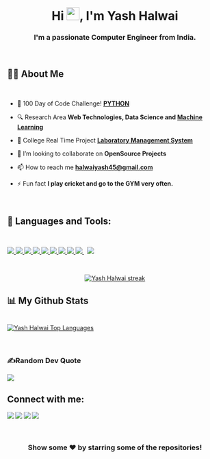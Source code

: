 
<h1 align="center">Hi <img src="https://media.giphy.com/media/M9gbBd9nbDrOTu1Mqx/giphy.gif" width="30px">, I'm Yash Halwai</h1>

<h3 align="center">I'm a passionate Computer Engineer from India.</h3>

<br>

## 🙋‍♂️ About Me

<br>

<!-- - 🔭 I’m currently working on **[Portfolio Website]()** -->

- 🌱 100 Day of Code Challenge! **[PYTHON](https://github.com/YashHalwai/100DaysOfCode-PYTHON)**

- 🔍 Research Area **Web Technologies, Data Science and [Machine Learning](https://drive.google.com/file/d/1lCWImXMwa68et6tT4w1NZMETTjElpe-S/view?usp=sharing)**

- 🔭 College Real Time Project **[Laboratory Management System](https://github.com/YashHalwai/Laboratory-Management-System)**

- 👯 I’m looking to collaborate on **OpenSource Projects**

<!-- - 👨‍💻 All of my projects are available at **[My Portfolio]()** -->

- 📫 How to reach me **halwaiyash45@gmail.com**

- ⚡ Fun fact **I play cricket and go to the GYM very often.**

<br>

## 🚀 Languages and Tools:

<br>

<p align="left"> 
    <a href="https://www.java.com" target="_blank"> <img src="https://img.icons8.com/color/48/000000/java-coffee-cup-logo.png"/> </a>
    <a href="https://reactjs.org/" target="_blank"> <img src="https://img.icons8.com/color/48/000000/react-native.png"/> </a>
    <a href="https://c++.org/" target="_blank"><img src="https://img.icons8.com/color/48/000000/c-plus-plus-logo.png"/> 
    <a href="https://developer.mozilla.org/en-US/docs/Web/JavaScript" target="_blank"> <img src="https://img.icons8.com/color/48/000000/javascript.png"/> </a> 
    <a href="https://www.w3.org/html/" target="_blank"> <img src="https://img.icons8.com/color/48/000000/html-5.png"/> </a> 
    <a href="https://www.w3schools.com/css/" target="_blank"> <img src="https://img.icons8.com/color/48/000000/css3.png"/> </a> 
    <a href="https://getbootstrap.com" target="_blank"> <img src="https://img.icons8.com/color/48/000000/bootstrap.png"/> </a> 
    <a href="https://www.python.org" target="_blank"> <img src="https://img.icons8.com/color/48/000000/python.png"/> </a> 
    <a style="padding-right:8px;" href="https://nodejs.org" target="_blank"> <img src="https://img.icons8.com/color/48/000000/nodejs.png"/> </a> 
    <a href="https://git-scm.com/" target="_blank"> <img src="https://img.icons8.com/color/48/000000/git.png"/> </a> 
</p>


<br/>

<p align="center">
    <a href="https://github.com/YashHalwai/github-readme-streak-stats">
        <img title="🔥 Get streak stats for your profile at git.io/streak-stats" alt="Yash Halwai streak" src="https://github-readme-streak-stats.herokuapp.com/?user=YashHalwai&theme=black-ice&hide_border=true&stroke=0000&background=060A0CD0"/>
    </a>
</p>

## 📊 My Github Stats

  <br/>
    <!-- <a href="https://github.com/YashHalwai/github-readme-stats"><img alt="Yash Halwai Github Stats" src="https://github-readme-stats.vercel.app/api?username=YashHalwai&show_icons=true&count_private=true&theme=react&hide_border=true&bg_color=0D1117" /></a> -->
  <a href="https://github.com/YashHalwai/github-readme-stats"><img alt="Yash Halwai Top Languages" src="https://github-readme-stats.vercel.app/api/top-langs/?username=YashHalwai&langs_count=8&count_private=true&layout=compact&theme=react&hide_border=true&bg_color=0D1117" /></a>
  <br/>
  <b>


<br/>
<br/>



### ✍️Random Dev Quote
![](https://quotes-github-readme.vercel.app/api?type=horizontal&theme=vue)

<!-- ---
[![](https://visitcount.itsvg.in/api?id=iampawan&icon=0&color=1)](https://visitcount.itsvg.in) -->

## Connect with me:
<p align="left">

<a href = "https://www.linkedin.com/in/yash-halwai-198007203/"><img src="https://img.icons8.com/fluent/48/000000/linkedin.png"/></a>
<a href = "https://twitter.com/YashHalwai45"><img src="https://img.icons8.com/fluent/48/000000/twitter.png"/></a>
<a href = "https://www.instagram.com/halwai_y_a_s_h_131/"><img src="https://img.icons8.com/fluent/48/000000/instagram-new.png"/></a>
<a href = "https://www.youtube.com/channel/UCXUUWVgcV-aXdliKwBkrDjQ"><img src="https://img.icons8.com/color/48/000000/youtube-play.png"/></a>

</p>

<br>

<div align="center">

### Show some ❤️ by starring some of the repositories!

</div>

